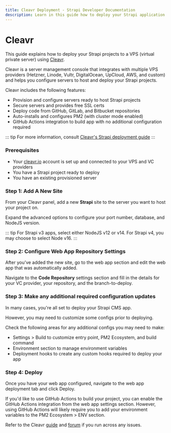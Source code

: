 ```yaml
---
title: Cleavr Deployment - Strapi Developer Documentation
description: Learn in this guide how to deploy your Strapi application to popular VPS providers using Cleavr.
---
```


# Cleavr

This guide explains how to deploy your Strapi projects to a VPS (virtual private server) using [Cleavr](https://cleavr.io).

Cleavr is a server management console that integrates with multiple VPS providers (Hetzner, Linode, Vultr, DigitalOcean, UpCloud, AWS, and custom) and helps you configure servers to host and deploy your Strapi projects.

Cleavr includes the following features:

- Provision and configure servers ready to host Strapi projects
- Secure servers and provides free SSL certs
- Deploy code from GitHub, GitLab, and Bitbucket repositories
- Auto-installs and configures PM2 (with cluster mode enabled)
- GitHub Actions integration to build app with no additional configuration required

::: tip
For more information, consult [Cleavr's Strapi deployment guide](https://docs.cleavr.io/guides/strapi-cms)
:::

### Prerequisites
- Your [cleavr.io](https://cleavr.io) account is set up and connected to your VPS and VC providers
- You have a Strapi project ready to deploy
- You have an existing provisioned server

### Step 1: Add A New Site

From your Cleavr panel, add a new **Strapi** site to the server you want to host your project on. 

Expand the advanced options to configure your port number, database, and NodeJS version. 

::: tip
For Strapi v3 apps, select either NodeJS v12 or v14. For Strapi v4, you may choose to select Node v16. 
:::

### Step 2: Configure Web App Repository Settings

After you've added the new site, go to the web app section and edit the web app that was automatically added. 

Navigate to the **Code Repository** settings section and fill in the details for your VC provider, your repository, and the branch-to-deploy. 

### Step 3: Make any additional required configuration updates

In many cases, you're all set to deploy your Strapi CMS app. 

However, you may need to customize some configs prior to deploying. 

Check the following areas for any additional configs you may need to make: 

- Settings > Build to customize entry point, PM2 Ecosystem, and build command
- Environment section to manage environment variables
- Deployment hooks to create any custom hooks required to deploy your app

### Step 4: Deploy

Once you have your web app configured, navigate to the web app deployment tab and click Deploy. 

If you'd like to use GitHub Actions to build your project, you can enable the GitHub Actions integration from the web app settings section. However, using GitHub Actions 
will likely require you to add your environment variables to the PM2 Ecosystem > ENV section. 

Refer to the Cleavr [guide](https://docs.cleavr.io/guides/strapi-cms/) and [forum](https://forum.cleavr.io/) if you run across any issues. 
